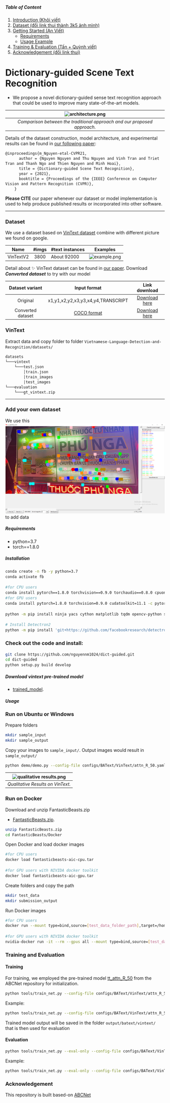 ##### Table of Content

1. [Introduction (Khôi viết)](#dictionary-guided-scene-text-recognition)
1. [Dataset (đổi link thui thành 3k5 ảnh mình)](#dataset)
1. [Getting Started (An Viết)](#getting-started)
	- [Requirements](#requirements)
	- [Usage Example](#usage)
1. [Training & Evaluation (Tấn + Quỳnh viết)](#training-and-evaluation)
1. [Acknowledgement (đổi link thui)](#acknowledgement)

# Dictionary-guided Scene Text Recognition

- We propose a novel dictionary-guided sense text recognition approach that could be used to improve many state-of-the-art models.


| ![architecture.png](https://user-images.githubusercontent.com/32253603/117981172-ebd78580-b35e-11eb-84fe-b97c8d15d8bf.png) |
|:--:|
| *Comparison between the traditional approach and our proposed approach.*|

Details of the dataset construction, model architecture, and experimental results can be found in [our following paper](https://www3.cs.stonybrook.edu/~minhhoai/papers/vintext_CVPR21.pdf):

```
@inproceedings{m_Nguyen-etal-CVPR21,
      author = {Nguyen Nguyen and Thu Nguyen and Vinh Tran and Triet Tran and Thanh Ngo and Thien Nguyen and Minh Hoai},
      title = {Dictionary-guided Scene Text Recognition},
      year = {2021},
      booktitle = {Proceedings of the {IEEE} Conference on Computer Vision and Pattern Recognition (CVPR)},
    }
```
**Please CITE** our paper whenever our dataset or model implementation is used to help produce published results or incorporated into other software.

---

### Dataset

We use a dataset based on [VinText dataset](#dictionary-guided-scene-text-recognition) combine with different picture we found on google. 

|    Name  						  | #imgs | #text instances						   | Examples 									|
|:-------------------------------:|:-----:|:-----------------------------------|:----------------------------------:|
|VinTextV2| 3800  | About 92000 			   |![example.png](https://user-images.githubusercontent.com/32253603/120605880-c67afa80-c478-11eb-8a2a-039a1d316503.png)|

Detail about ✨ VinText dataset can be found in [our paper](https://www3.cs.stonybrook.edu/~minhhoai/papers/vintext_CVPR21.pdf).
Download ***Converted dataset*** to try with our model

|    Dataset variant  						  | Input format |  Link download 									|
|:-------------------------------:|:-----:|:----------------------------------:|
|Original| x1,y1,x2,y2,x3,y3,x4,y4,TRANSCRIPT  |[Download here](https://drive.google.com/file/d/1UUQhNvzgpZy7zXBFQp0Qox-BBjunZ0ml/view?usp=sharing)|
|Converted dataset| [COCO format](https://cocodataset.org/#format-data)  |[Download here](https://drive.google.com/file/d/1AXl2iOTvLtMG8Lg2iU6qVta8VuWSXyns/view?usp=sharing)|
### VinText
Extract data and copy folder to folder ```Vietnamese-Language-Detection-and-Recognition/datasets/```

```
datasets
└───vintext
	└───test.json
		│train.json
		|train_images
		|test_images
└───evaluation
	└───gt_vintext.zip
```
---
### Add your own dataset
We use this ![tool](images/label_tool.png) to add data

##### Requirements

- python=3.7
- torch==1.8.0

##### Installation

```sh
conda create -n fb -y python=3.7
conda activate fb

#for CPU users
conda install pytorch==1.8.0 torchvision==0.9.0 torchaudio==0.8.0 cpuonly -c pytorch
#for GPU users
conda install pytorch=1.8.0 torchvision=0.9.0 cudatoolkit=11.1 -c pytorch -c conda-forge

python -m pip install ninja yacs cython matplotlib tqdm opencv-python shapely scipy tensorboardX pyclipper Polygon3 weighted-levenshtein editdistance

# Install Detectron2
python -m pip install 'git+https://github.com/facebookresearch/detectron2.git'
```
### Check out the code and install: 
```sh
git clone https://github.com/nguyennm1024/dict-guided.git
cd dict-guided
python setup.py build develop
```

##### Download vintext pre-trained model

- [trained_model](https://drive.google.com/file/d/15rJsQCO1ewJe-EInN-V5dSCftew4vLRz/view?usp=sharing).

##### Usage

### Run on Ubuntu or Windows

Prepare folders
```sh
mkdir sample_input
mkdir sample_output
```
Copy your images to ```sample_input/```. Output images would result in ```sample_output/```
```sh
python demo/demo.py --config-file configs/BAText/VinText/attn_R_50.yaml --input data/test_data --output sample_output/ --opts MODEL.WEIGHTS ./save_models/bbox.pth
```
| ![qualitative results.png](https://user-images.githubusercontent.com/32253603/120606555-836d5700-c479-11eb-9a37-09fa8cc129f3.png) |
|:--:|
| *Qualitative Results on VinText.*|

### Run on Docker

Download and unzip FantasticBeasts.zip
- [FantasticBeasts.zip](https://drive.google.com/file/d/10qYIcp8HIukuwPMnvpoWN7wTmQgXzm7p/view?usp=sharing).

```sh
unzip FantasticBeasts.zip
cd FantasticBeasts/Docker
```

Open Docker and load docker images
```sh
#for CPU users
docker load fantasticbeasts-aic-cpu.tar

#for GPU users with NIVIDA docker toolkit
docker load fantasticbeasts-aic-gpu.tar
```

Create folders and copy the path
```sh
mkdir test_data
mkdir submission_output
```

Run Docker images
```sh
#for CPU users
docker run --mount type=bind,source=[test_data_folder_path],target=/home/ml/AIC/aicsolution/data/test_data --mount type=bind,source=[submission_output_folder_path],target=/home/ml/AIC/aicsolution/data/submission_output [IMAGE ID] /bin/bash run.sh

#for GPU users with NIVIDA docker toolkit
nvidia-docker run -it --rm --gpus all --mount type=bind,source=[test_data_folder_path],target=/home/ml/AIC/aicsolution/data/test_data --mount type=bind,source=[submission_output_folder_path],target=/home/ml/AIC/aicsolution/data/submission_output [image ID] /bin/bash run.sh
```

### Training and Evaluation


#### Training

For training, we employed the pre-trained model [tt_attn_R_50](https://cloudstor.aarnet.edu.au/plus/s/tYsnegjTs13MwwK/download) from the ABCNet repository for initialization.

```sh
python tools/train_net.py --config-file configs/BAText/VinText/attn_R_50.yaml MODEL.WEIGHTS path_to_tt_attn_R_50_checkpoint
```

Example:
```sh
python tools/train_net.py --config-file configs/BAText/VinText/attn_R_50.yaml MODEL.WEIGHTS ./tt_attn_R_50.pth
```

Trained model output will be saved in the folder ```output/batext/vintext/``` that is then used for evaluation

#### Evaluation

```sh
python tools/train_net.py --eval-only --config-file configs/BAText/VinText/attn_R_50.yaml MODEL.WEIGHTS path_to_trained_model_checkpoint
```
Example:
```sh
python tools/train_net.py --eval-only --config-file configs/BAText/VinText/attn_R_50.yaml MODEL.WEIGHTS ./output/batext/vintext/trained_model.pth
```
### Acknowledgement
This repository is built based-on [ABCNet](https://github.com/aim-uofa/AdelaiDet/blob/master/configs/BAText)
